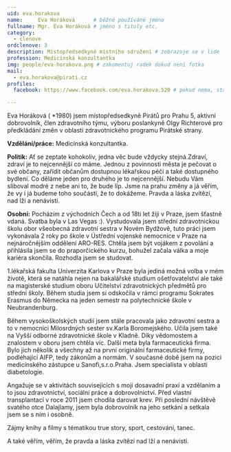```yaml
---
uid: eva.horakova
name:     Eva Horáková  	# běžně používáné jméno
fullname: Mgr. Eva Horáková	# jméno s tituly etc.
category:
  - clenove
ordclenove: 3
description: Místopředsedkyně místního sdružení # zobrazuje se v lide
profession: Medicínská konzultantka
img: people/eva-horakova.png # zakomentuj radek dokud není fotka
mail:
  - eva.horakova@pirati.cz
profiles:
  facebook: https://www.facebook.com/eva.horakova.520 # pokud nema, staci smazat tuto radku

---
```


Eva Horáková ( *1980) jsem místopředsedkyně Pirátů pro Prahu 5, aktivní dobrovolník, člen zdravotního týmu, výboru poslankyně Olgy Richterové pro předkládání změn v oblasti zdravotnického programu Pirátské strany.

**Vzdělání/práce:** Medicínská konzultantka.

**Politik:** Ať se zeptate kohokoliv, jedna věc bude vždycky stejná.Zdraví, zdraví je to nejcennější co máme. Jednou z povinnosti města je pečovat o své občany, zařídit občanům dostupnou lékařskou péči a také dostupného bydlení. Co děláme jeden pro druhého je to nejcennější. Nebudu Vám sliboval modré z nebe ani to, že bude líp. Jsme na prahu změny a já věřím, že vy i já budeme toho součástí, že to dokážeme. Pravda a láska zvítězí, nad lži a nenávistí. 

**Osobní:** Pocházím z východních Čech a od 18ti let žiji v Praze, jsem šťastně vdaná. Svatba byla v Las Vegas :). Vystudovala jsem střední zdravotnickou školu obor všeobecná zdravotní sestra v Novém Bydžově, tuto práci jsem vykonávala 2 roky po škole v Ústřední vojenské nemocnice v Praze na nejnáročnějším oddělení ARO-RES. Chtěla jsem být vojákem z povolání a přihlásila jsem se do praporčického kurzu, bohužel začala válka a moje kariéra skončila. Rozhodla jsem se studovat.

1.lékařská fakulta Univerzita Karlova v Praze byla jediná možná volba v mém životě, která se natáhla nejen na bakalářské studium ošetřovatelství ale také na magisterské studium oboru Učitelství zdravotnických předmětů pro střední školy. Během studia jsem si odskočila v rámci programu Sokrates Erasmus do Německa na jeden semestr na polytechnické škole v Neubrandenburg.

Během vysokoškolských studií jsem stále pracovala jako zdravotní sestra a to v nemocnici Milosrdných sester sv.Karla Boromejského. Učila jsem také na Vyšší odborné zdravotnické škole v Kladně. Díky vědomostem a znalostem v oboru jsem chtěla víc. Další meta byla farmaceutická firma. Bylo jich několik a všechny až na první originální farmaceutické firmy, podléhající AIFP, tedy zákonům a normám. V současné době jsem na pozici medicínského zástupce u Sanofi,s.r.o.Praha. Jsem specialista v oblasti diabetologie.

Angažuje se v aktivitách souvisejících s moji dosavadní praxí a vzdělaním a to jsou zdravotnictví, sociální práce a dobrovolnictví. Před vlastní transplantací v roce 2011 jsem chodila darovat krev. Při poslední návštěvě svatého otce Dalajlamy, jsem byla dobrovolník na jeho setkání a setkala jsem se s ním i osobně.

Zájmy knihy a filmy s tématikou true story, sport, cestování, tanec.

A také věřím, věřím, že pravda a láska zvítězí nad lží a nenávistí.
